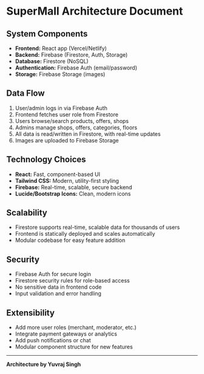 # SuperMall Architecture Document

## System Components
- **Frontend:** React app (Vercel/Netlify)
- **Backend:** Firebase (Firestore, Auth, Storage)
- **Database:** Firestore (NoSQL)
- **Authentication:** Firebase Auth (email/password)
- **Storage:** Firebase Storage (images)

## Data Flow
1. User/admin logs in via Firebase Auth
2. Frontend fetches user role from Firestore
3. Users browse/search products, offers, shops
4. Admins manage shops, offers, categories, floors
5. All data is read/written in Firestore, with real-time updates
6. Images are uploaded to Firebase Storage

## Technology Choices
- **React:** Fast, component-based UI
- **Tailwind CSS:** Modern, utility-first styling
- **Firebase:** Real-time, scalable, secure backend
- **Lucide/Bootstrap Icons:** Clean, modern icons

## Scalability
- Firestore supports real-time, scalable data for thousands of users
- Frontend is statically deployed and scales automatically
- Modular codebase for easy feature addition

## Security
- Firebase Auth for secure login
- Firestore security rules for role-based access
- No sensitive data in frontend code
- Input validation and error handling

## Extensibility
- Add more user roles (merchant, moderator, etc.)
- Integrate payment gateways or analytics
- Add push notifications or chat
- Modular component structure for new features

---

**Architecture by Yuvraj Singh** 